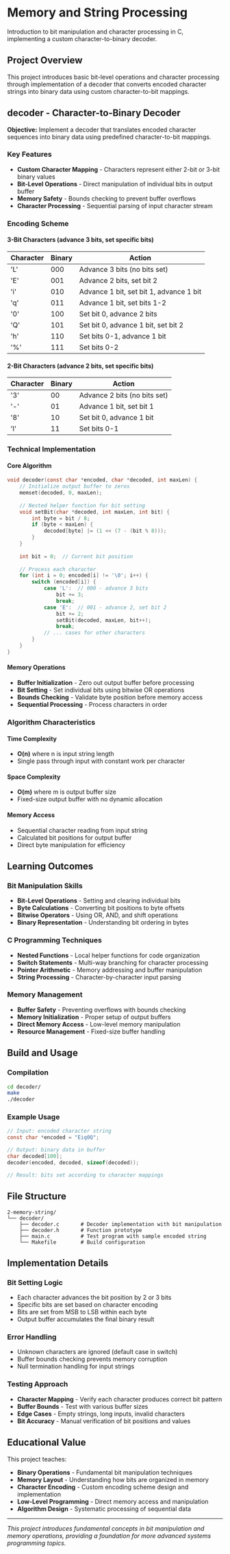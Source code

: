 # Memory and String Processing

Introduction to bit manipulation and character processing in C, implementing a custom character-to-binary decoder.

## Project Overview

This project introduces basic bit-level operations and character processing through implementation of a decoder that converts encoded character strings into binary data using custom character-to-bit mappings.

## decoder - Character-to-Binary Decoder

**Objective:** Implement a decoder that translates encoded character sequences into binary data using predefined character-to-bit mappings.

### Key Features

- **Custom Character Mapping** - Characters represent either 2-bit or 3-bit binary values
- **Bit-Level Operations** - Direct manipulation of individual bits in output buffer
- **Memory Safety** - Bounds checking to prevent buffer overflows
- **Character Processing** - Sequential parsing of input character stream

### Encoding Scheme

#### 3-Bit Characters (advance 3 bits, set specific bits)
| Character | Binary | Action |
|-----------|---------|---------|
| 'L' | 000 | Advance 3 bits (no bits set) |
| 'E' | 001 | Advance 2 bits, set bit 2 |
| 'i' | 010 | Advance 1 bit, set bit 1, advance 1 bit |
| 'q' | 011 | Advance 1 bit, set bits 1-2 |
| '0' | 100 | Set bit 0, advance 2 bits |
| 'Q' | 101 | Set bit 0, advance 1 bit, set bit 2 |
| 'h' | 110 | Set bits 0-1, advance 1 bit |
| '%' | 111 | Set bits 0-2 |

#### 2-Bit Characters (advance 2 bits, set specific bits)
| Character | Binary | Action |
|-----------|---------|---------|
| '3' | 00 | Advance 2 bits (no bits set) |
| '-' | 01 | Advance 1 bit, set bit 1 |
| '8' | 10 | Set bit 0, advance 1 bit |
| 'l' | 11 | Set bits 0-1 |

### Technical Implementation

#### Core Algorithm
```c
void decoder(const char *encoded, char *decoded, int maxLen) {
    // Initialize output buffer to zeros
    memset(decoded, 0, maxLen);
    
    // Nested helper function for bit setting
    void setBit(char *decoded, int maxLen, int bit) {
        int byte = bit / 8;
        if (byte < maxLen) {
            decoded[byte] |= (1 << (7 - (bit % 8)));
        }
    }
    
    int bit = 0;  // Current bit position
    
    // Process each character
    for (int i = 0; encoded[i] != '\0'; i++) {
        switch (encoded[i]) {
            case 'L':  // 000 - advance 3 bits
                bit += 3;
                break;
            case 'E':  // 001 - advance 2, set bit 2
                bit += 2;
                setBit(decoded, maxLen, bit++);
                break;
            // ... cases for other characters
        }
    }
}
```

#### Memory Operations

- **Buffer Initialization** - Zero out output buffer before processing
- **Bit Setting** - Set individual bits using bitwise OR operations
- **Bounds Checking** - Validate byte position before memory access
- **Sequential Processing** - Process characters in order

### Algorithm Characteristics

#### Time Complexity
- **O(n)** where n is input string length
- Single pass through input with constant work per character

#### Space Complexity
- **O(m)** where m is output buffer size
- Fixed-size output buffer with no dynamic allocation

#### Memory Access
- Sequential character reading from input string
- Calculated bit positions for output buffer
- Direct byte manipulation for efficiency

## Learning Outcomes

### Bit Manipulation Skills
- **Bit-Level Operations** - Setting and clearing individual bits
- **Byte Calculations** - Converting bit positions to byte offsets
- **Bitwise Operators** - Using OR, AND, and shift operations
- **Binary Representation** - Understanding bit ordering in bytes

### C Programming Techniques
- **Nested Functions** - Local helper functions for code organization
- **Switch Statements** - Multi-way branching for character processing
- **Pointer Arithmetic** - Memory addressing and buffer manipulation
- **String Processing** - Character-by-character input parsing

### Memory Management
- **Buffer Safety** - Preventing overflows with bounds checking
- **Memory Initialization** - Proper setup of output buffers
- **Direct Memory Access** - Low-level memory manipulation
- **Resource Management** - Fixed-size buffer handling

## Build and Usage

### Compilation
```bash
cd decoder/
make
./decoder
```

### Example Usage
```c
// Input: encoded character string
const char *encoded = "Eiq0Q";

// Output: binary data in buffer
char decoded[100];
decoder(encoded, decoded, sizeof(decoded));

// Result: bits set according to character mappings
```

## File Structure

```
2-memory-string/
└── decoder/
    ├── decoder.c       # Decoder implementation with bit manipulation
    ├── decoder.h       # Function prototype
    ├── main.c          # Test program with sample encoded string
    └── Makefile        # Build configuration
```

## Implementation Details

### Bit Setting Logic
- Each character advances the bit position by 2 or 3 bits
- Specific bits are set based on character encoding
- Bits are set from MSB to LSB within each byte
- Output buffer accumulates the final binary result

### Error Handling
- Unknown characters are ignored (default case in switch)
- Buffer bounds checking prevents memory corruption
- Null termination handling for input strings

### Testing Approach
- **Character Mapping** - Verify each character produces correct bit pattern
- **Buffer Bounds** - Test with various buffer sizes
- **Edge Cases** - Empty strings, long inputs, invalid characters
- **Bit Accuracy** - Manual verification of bit positions and values

## Educational Value

This project teaches:
- **Binary Operations** - Fundamental bit manipulation techniques
- **Memory Layout** - Understanding how bits are organized in memory
- **Character Encoding** - Custom encoding scheme design and implementation
- **Low-Level Programming** - Direct memory access and manipulation
- **Algorithm Design** - Systematic processing of sequential data

---

*This project introduces fundamental concepts in bit manipulation and memory operations, providing a foundation for more advanced systems programming topics.*
